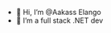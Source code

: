 - 👋 Hi, I’m @Aakass Elango
- 🌱 I’m a full stack .NET dev


<!---
Aaks17/Aaks17 is a ✨ special ✨ repository because its `README.md` (this file) appears on your GitHub profile.
You can click the Preview link to take a look at your changes.
--->
